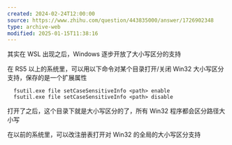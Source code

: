```yaml
---
created: 2024-02-24T12:00:00
source: https://www.zhihu.com/question/443835000/answer/1726902348
type: archive-web
modified: 2025-01-15T11:38:16
---
```


其实在 WSL 出现之后，Windows 逐步开放了大小写区分的支持

在 RS5 以上的系统里，可以用以下命令对某个目录打开/关闭 Win32 大小写区分支持，保存的是一个扩展属性

```shell
  fsutil.exe file setCaseSensitiveInfo <path> enable
  fsutil.exe file setCaseSensitiveInfo <path> disable
  ```

打开了之后，这个目录下就是大小写区分的了，所有 Win32 程序都会区分路径大小写

在以前的系统里，可以改注册表打开对 Win32 的全局的大小写区分支持
